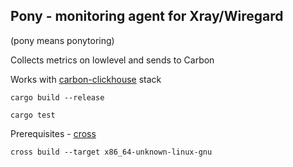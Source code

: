 ## Pony - monitoring agent for Xray/Wiregard
(pony means ponytoring)

Collects metrics on lowlevel and sends to Carbon 

Works with [carbon-clickhouse](https://github.com/frkn-dev/graphite-clickhouse-tldr) stack

```build
cargo build --release
```

```test
cargo test
```


Prerequisites - [cross](https://github.com/cross-rs/cross)

```crosscompile
cross build --target x86_64-unknown-linux-gnu 
```
